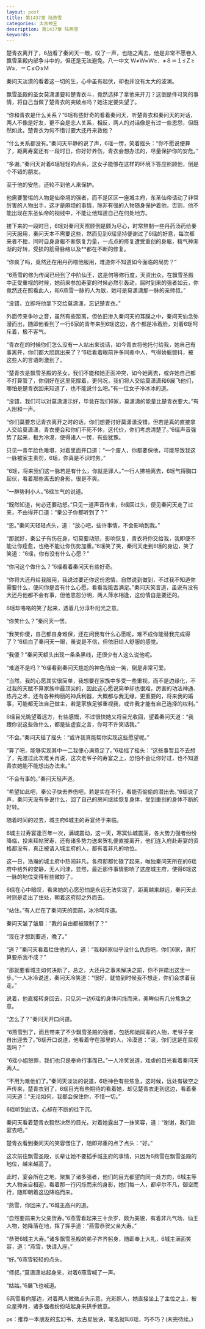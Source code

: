 ```yaml
---
layout: post
title: 第1437章 陆燕雪
categories: 太古神王
description: 第1437章 陆燕雪
keywords:
---
```


楚青衣离开了，6战看了秦问天一眼，叹了一声，也随之离去，他是非常不愿卷入飘雪圣殿内部争斗中的，但还是无法避免。八一中文 Ｗ≠Ｗ≈Ｗ≥．≠８＝１≤Ｚ≥Ｗ≥．＝Ｃ≤Ｏ≥Ｍ

秦问天淡漠的看着这一切的生，心中虽有起伏，却也并没有太大的波澜。

飘雪圣殿的圣女莫潇潇要和楚青衣斗，竟然选择了拿他来开刀？这倒是件可笑的事情，将自己当做了楚青衣的突破点吗？她注定要失望了。

“你和青衣是什么关系？”6瑶有些好奇的看着秦问天，听楚青衣和秦问天的对话，两人不像是好友，更不会是恋人关系，相反，两人的对话像是有过一些恩怨，但既然如此，楚青衣为何不惜讨要大还丹来救他？

“什么关系都没有。”秦问天平静的说了声，6瑶一愣，笑着摇头：“你不愿说便算了，距离寿宴还有一段时日，你好好养伤，青衣会想办法的，尽量保护你的安危。”

“多谢。”秦问天对着6瑶轻轻的点头，这女子能够在这样的环境下答应照顾他，倒是个不错的朋友。

至于他的安危，还轮不到他人来保护。

他需要警惕的人物是仙帝境的强者，而不是区区一座城主府，东圣仙帝请动了非常厉害的人物出手，这才是麻烦的事情，除非有强的人物随身保护着他，否则，他不能出现在东圣仙帝的视线中，不能让他知道自己在何处地方。

接下来的一段时日，6瑶对秦问天照顾倒是颇为尽心，时常熬制一些丹药汤药给秦问天服用，秦问天本不需要这些，然而见到6瑶坚持便谢过了6瑶的好意，每次都来者不拒，同时自身身躯不断恢复力量，一点点的修复遭受重创的身躯，精气神渐渐的好转，受损的筋骨脉络以及**都在不断的修复。

“你疯了吗，竟然还在用丹药喂他服用，难道你不知道如今面临的局势？”

“6燕雪的修为传闻已经到了中阶仙王，这是何等修行度，天资出众，在飘雪圣殿中正受重视的时候，她前来参加寿宴的时候必然引轰动，届时到来的强者如云，你竟然还在照看此人，和6燕雪一脉的人为敌，她可是莫潇潇那一脉的亲师叔。”

“没错，立即将他拿下交给莫潇潇，忘记楚青衣。”

外面传来争吵之音，虽然有些距离，但依旧渗入秦问天的耳膜之中，秦问天仙念弥漫而出，随即他看到了一行6家的青年来到6瑶这边，各个都是冷着脸，对着6瑶呵斥着，极不客气。

“青衣在的时候你们怎么没有一人站出来说话，如今青衣将他托付给我，她自己有事离开，你们都大胆跳出来了？”6瑶看着眼前许多同辈中人，气得娇躯颤抖，被这些人的言语刺激到了。

“楚青衣是飘雪圣殿的圣女，我们不能和她正面冲突，如今她离去，或许她自己都不打算管了，你倒好在这里死撑着，更何况，我们将人交给莫潇潇和6展飞他们，哪怕是楚青衣回来知道了，也不能说什么吧。”有一位女子冷冰冰的道。

“没错，我们可以对莫潇潇示好，毕竟在我们6家，莫潇潇的能量比楚青衣要大。”有人附和一声。

“你们莫要忘记青衣离开之时的话，你们想要讨好莫潇潇没错，但若是真的直接拿人交给莫潇潇，青衣便会和你们不死不休，这代价，你们考虑清楚了。”6瑶声音强势了起来，极为冷漠，使得诸人一愣，有些犹豫。

只见一青年脸色难堪，对着里面开口道：“一个废人，你都要保他，可能导致我这一脉被家主责罚，6瑶，你真是不识时务。”

“6瑶，将来我们这一脉若是有什么，你就是罪人。”一行人拂袖离去，6瑶气得胸口起伏，看着那些离去的身影，很是不爽。

“一群势利小人。”6瑶生气的说道。

“既然知道，何必还要动怒。”只见一道声音传来，6瑶回过头，便见秦问天走了过来，不由得开口道：“秦公子你都听到了？”

“恩。”秦问天轻轻点头，道：“放心吧，些许事情，不会影响到我。”

“那就好，秦公子有伤在身，切莫要动怒，影响恢复，青衣将你交给我，我即便不能让你痊愈，也绝不能让你伤势加重。”6瑶笑了笑，秦问天走到6瑶的身边，笑了笑道：“6瑶，你有没有什么心愿？”

“你问这个做什么？”6瑶看着秦问天有些好奇。

“你将大还丹给我服用，我说过要还你这份恩情，自然说到做到，不过我不知道你需要什么，便问你是否有什么心愿，看看我能否满足。”秦问天笑言道，虽说有没有大还丹他都不会有事，但他恩怨分明，两人萍水相逢，这份情自是要还的。

6瑶却咯咯的笑了起来，透着几分淳朴阳光之意。

“你笑什么？”秦问天一愣。

“我笑你傻，自己都自身难保，还在问我有什么心愿呢，难不成你能替我完成得了？”6瑶白了秦问天一眼，虽说是不信，但依旧给人舒服的感觉。

“我傻？”秦问天额头出现一条条黑线，还很少有人这么说他呢。

“难道不是吗？”6瑶看到秦问天尴尬的神色俏皮一笑，倒是非常可爱。

“当然，我的心愿其实很简单，我想要在家族中多受一些重视，而不是边缘化，不过我的天赋不算家族中最顶尖的，因此这心愿说简单却也很难，厉害的功法神通、炼丹之术，还有各种绚丽的神兵利器，大概都与我无缘，更重要的，将来我的婚事，可能都无法自己做主，若是家族足够重视我，或许我才能有自己选择的权利。”

6瑶目光眺望着远方，有些感慨，不过很快她又将目光收回，望着秦问天道：“我跟你说这些做什么，都是些虚妄之言，你可不许笑话我。”

“不会。”秦问天摇了摇头：“或许我真能帮你实现这些愿望呢。”

“算了吧，能够实现其中一二我便心满意足了。”6瑶摇了摇头：“这些事暂且不去想了，先渡过此次难关再说，这次老爷子的寿宴之上，恐怕不会让你好过，也不知道青衣她能不能想出办法来。”

“不会有事的。”秦问天轻声道。

“希望如此吧，秦公子快去养伤吧，若是实在不行，看能否偷偷的潜出去。”6瑶说了声，秦问天没有多说什么，回了自己的房间继续恢复身体，受到重创的身体不断的好转。

随着时间的过去，城主府6城主的寿宴终于来临。

6城主过寿宴逢百年一次，满城震动，这一天，寒冥仙城震荡，各大势力强者纷纷降临，投来拜帖贺寿，还有诸多势力送来贺礼便直接离开，他们连入府赴寿宴的资格都没有，真正被请入城主府的人，都有着非凡的地位。

这一日，浩瀚的城主府中热闹非凡，各府邸都忙碌了起来，唯独秦问天所在的6瑶府中格外的安静，无人问津，显然，最近那件事情影响了这座城主府，使得6瑶这一脉的地位变得有些微妙了。

6瑶在心中暗叹，看来她的心愿恐怕是永远无法实现了，距离越来越远，秦问天此时则是走出了住处，朝着这府邸之外而去。

“站住。”有人拦在了秦问天的面前，冰冷呵斥道。

秦问天皱了皱眉：“我的自由都被限制了？”

“现在才想到要逃，晚了。”

“逃？”秦问天看着拦住他的人，道：“我和6家似乎没什么仇怨吧，你们6家，真打算要杀我不成？”

“那就要看城主如何决断了，总之，大还丹之事未解决之前，你不许踏出这里一步。”一人冰冷说道，秦问天冷笑道：“很好，就怕到时候我不想走，你们会求着我走。”

说着，他直接转身回去，只见另一边6瑶的身体闪烁而来，美眸似有几分焦急之意。

“怎么了？”秦问天开口问道。

“6燕雪到了，而且带来了不少飘雪圣殿的强者，包括和她同辈的人物，老爷子亲自出迎去了。”6瑶开口说道，他看着守在那里的人，冷漠道：“滚，你们这是在监视我吗？”

“6瑶小姐恕罪，我们也只是奉命行事而已。”一人冷笑说道，戏虐的目光看着秦问天两人。

“不用为难他们了。”秦问天淡淡的说道，6瑶神色有些焦急，这时候，远处有破空之声传来，楚青衣到了，6瑶目光有些期待的看着她，却见楚青衣走到这边，看着秦问天道：“无论如何，我都会保住你，不惜一切。”

6瑶听到此话，心却在不断的往下沉。

秦问天看着楚青衣毅然决然的目光，对着她露出了一抹笑容，道：“谢谢，我们赴宴去吧。”

楚青衣看到秦问天的笑容愣住了，随即郑重的点了点头：“好。”

这次前往飘雪圣殿，长辈让她不要插手城主府的事情，只因为6燕雪在飘雪圣殿的地位，越来越高了。

此时，宴会所在之地，聚集了诸多强者，他们的目光都望向同一处方向，6城主等大人物亲自相迎，看着那一行闪烁而来的身影，她们每一人，都卓尔不凡，御空而行，随即朝着这边降临而来。

“燕雪，你回来了。”6城主高兴的道。

“自然要前来为父亲贺寿。”6燕雪看起来三十余岁，颇为美貌，有着非凡气场，仙王人物，她降落在地，挥了挥手道：“燕雪恭贺父亲大寿。”

“恭贺6城主大寿。”诸多飘雪圣殿的弟子齐齐躬身，随即奉上大礼，6城主满面笑容，道：“燕雪，快请入座。”

“好。”6燕雪轻轻的点头。

“师叔。”莫潇潇站起身来，对着6燕雪喊了一声。

“姑姑。”6展飞也喊道。

6燕雪看向那边，对着两人微微点头示意，光彩照人，她直接坐上了主位之上，被众星捧月，诸多强者纷纷站起身来拱手致意。

ps：推荐一本朋友的玄幻书，太古星辰诀，笔名就叫6瑶，巧不巧？(未完待续。)
